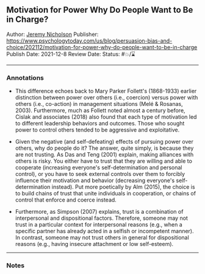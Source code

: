 ## Motivation for Power Why Do People Want to Be in Charge?

Author: [Jeremy Nicholson]()
Publisher: https://www.psychologytoday.com/us/blog/persuasion-bias-and-choice/202112/motivation-for-power-why-do-people-want-to-be-in-charge
Publish Date: 2021-12-8
Review Date:
Status: #💥/⌛️ 

---

### Annotations

* This difference echoes back to Mary Parker Follett's (1868-1933) earlier distinction between power over others (i.e., coercion) versus power with others (i.e., co-action) in management situations (Melé & Rosanas, 2003). Furthermore, much as Follett noted almost a century before, Cislak and associates (2018) also found that each type of motivation led to different leadership behaviors and outcomes. Those who sought power to control others tended to be aggressive and exploitative.

* Given the negative (and self-defeating) effects of pursuing power over others, why do people do it? The answer, quite simply, is because they are not trusting. As Das and Teng (2001) explain, making alliances with others is risky. You either have to trust that they are willing and able to cooperate (increasing everyone's self-determination and personal control), or you have to seek external controls over them to forcibly influence their motivation and behavior (decreasing everyone's self-determination instead). Put more poetically by Alm (2015), the choice is to build chains of trust that unite individuals in cooperation, or chains of control that enforce and coerce instead.

* Furthermore, as Simpson (2007) explains, trust is a combination of interpersonal and dispositional factors. Therefore, someone may not trust in a particular context for interpersonal reasons (e.g., when a specific partner has already acted in a selfish or incompetent manner). In contrast, someone may not trust others in general for dispositional reasons (e.g., having insecure attachment or low self-esteem).

---

### Notes
